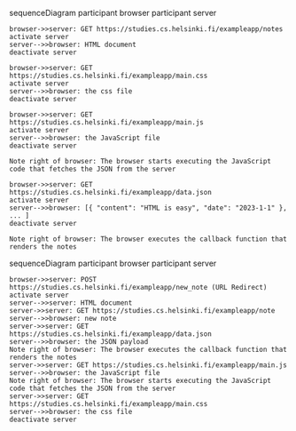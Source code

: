 sequenceDiagram
    participant browser
    participant server

    browser->>server: GET https://studies.cs.helsinki.fi/exampleapp/notes
    activate server
    server-->>browser: HTML document
    deactivate server

    browser->>server: GET https://studies.cs.helsinki.fi/exampleapp/main.css
    activate server
    server-->>browser: the css file
    deactivate server

    browser->>server: GET https://studies.cs.helsinki.fi/exampleapp/main.js
    activate server
    server-->>browser: the JavaScript file
    deactivate server

    Note right of browser: The browser starts executing the JavaScript code that fetches the JSON from the server

    browser->>server: GET https://studies.cs.helsinki.fi/exampleapp/data.json
    activate server
    server-->>browser: [{ "content": "HTML is easy", "date": "2023-1-1" }, ... ]
    deactivate server

    Note right of browser: The browser executes the callback function that renders the notes

sequenceDiagram
    participant browser
    participant server

    browser->>server: POST https://studies.cs.helsinki.fi/exampleapp/new_note (URL Redirect)
    activate server
    server-->>server: HTML document
    server->>server: GET https://studies.cs.helsinki.fi/exampleapp/note
    server-->>browser: new note
    server->>server: GET https://studies.cs.helsinki.fi/exampleapp/data.json
    server-->>browser: the JSON payload
    Note right of browser: The browser executes the callback function that renders the notes
    server->>server: GET https://studies.cs.helsinki.fi/exampleapp/main.js
    server-->>browser: the JavaScript file
    Note right of browser: The browser starts executing the JavaScript code that fetches the JSON from the server
    server->>server: GET https://studies.cs.helsinki.fi/exampleapp/main.css
    server-->>browser: the css file
    deactivate server